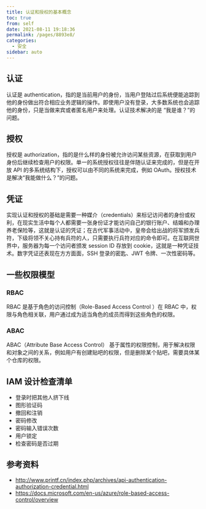 ```yaml
---
title: 认证和授权的基本概念
toc: true
from: self
date: 2021-08-11 19:18:36
permalink: /pages/8893e8/
categories:
  - 安全
sidebar: auto
---
```


## 认证

认证是 authentication，指的是当前用户的身份，当用户登陆过后系统便能追踪到他的身份做出符合相应业务逻辑的操作。即使用户没有登录，大多数系统也会追踪他的身份，只是当做来宾或者匿名用户来处理。认证技术解决的是 “我是谁？”的问题。

## 授权

授权是 authorization，指的是什么样的身份被允许访问某些资源，在获取到用户身份后继续检查用户的权限。单一的系统授权往往是伴随认证来完成的，但是在开放 API 的多系统结构下，授权可以由不同的系统来完成，例如 OAuth。授权技术是解决“我能做什么？”的问题。

## 凭证

实现认证和授权的基础是需要一种媒介（credentials）来标记访问者的身份或权利，在现实生活中每个人都需要一张身份证才能访问自己的银行账户、结婚和办理养老保险等，这就是认证的凭证；在古代军事活动中，皇帝会给出战的将军颁发兵符，下级将领不关心持有兵符的人，只需要执行兵符对应的命令即可。在互联网世界中，服务器为每一个访问者颁发 session ID 存放到 cookie，这就是一种凭证技术。数字凭证还表现在方方面面，SSH 登录的密匙、JWT 令牌、一次性密码等。

## 一些权限模型

### RBAC

RBAC  是基于角色的访问控制（Role-Based Access Control ）在 RBAC  中，权限与角色相关联，用户通过成为适当角色的成员而得到这些角色的权限。

### ABAC 

ABAC（Attribute Base Access Control） 基于属性的权限控制，用于解决权限和对象之间的关系，例如用户有创建贴吧的权限，但是删除某个贴吧，需要具体某个仓库的权限。


## IAM 设计检查清单

- 登录时把其他人挤下线
- 图形验证码
- 撤回和注销
- 密码修改
- 密码输入错误次数
- 用户锁定
- 检查密码是否过期

## 参考资料

- http://www.printf.cn/index.php/archives/api-authentication-authorization-credential.html
- https://docs.microsoft.com/en-us/azure/role-based-access-control/overview

